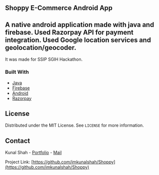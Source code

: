 <!--
*** Thanks for checking out the Best-README-Template. If you have a suggestion
*** that would make this better, please fork the repo and create a pull request
*** or simply open an issue with the tag "enhancement".
*** Thanks again! Now go create something AMAZING! :D
***
***
***
*** To avoid retyping too much info. Do a search and replace for the following:
*** github_username, repo_name, twitter_handle, email, project_title, project_description
-->



<!-- PROJECT SHIELDS -->
<!--
*** I'm using markdown "reference style" links for readability.
*** Reference links are enclosed in brackets [ ] instead of parentheses ( ).
*** See the bottom of this document for the declaration of the reference variables
*** for contributors-url, forks-url, etc. This is an optional, concise syntax you may use.
*** https://www.markdownguide.org/basic-syntax/#reference-style-links
-->

<!-- Project Title -->
## Shoppy E-Commerce Android App

<!-- ABOUT THE PROJECT -->
## A native android application made with java and firebase. Used Razorpay API for payment integration. Used Google location services and geolocation/geocoder.
It was made for SSIP SGIH Hackathon.

<!-- "![product-screenshot](https://i.imgur.com/OXA47pN.png)" -->

### Built With

* [Java](https://www.java.com/en/)
* [Firebase](https://www.firebase.google.com/)
* [Android](https://www.android.com/)
* [Razorpay](https://razorpay.com/)

<!-- LICENSE -->
## License

Distributed under the MIT License. See `LICENSE` for more information.



<!-- CONTACT -->
## Contact

Kunal Shah - [Portfolio](http://bit.ly/kunal-portfolio) - [Mail](mailto:kunal.jack.shah@gmail.com)

Project Link: [https://github.com/imkunalshah/Shoppy](https://github.com/imkunalshah/Shoppy)
